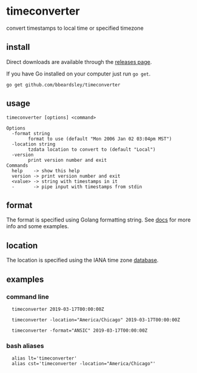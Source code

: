 # timeconverter
convert timestamps to local time or specified timezone

## install
Direct downloads are available through the [releases page](https://github.com/bbeardsley/timeconverter/releases/latest).

If you have Go installed on your computer just run `go get`.

    go get github.com/bbeardsley/timeconverter

## usage
```
timeconverter [options] <command>

Options
  -format string
        format to use (default "Mon 2006 Jan 02 03:04pm MST")
  -location string
        tzdata location to convert to (default "Local")
  -version
        print version number and exit
Commands
  help    -> show this help
  version -> print version number and exit
  <value> -> string with timestamps in it
  -       -> pipe input with timestamps from stdin
```
## format

The format is specified using Golang formatting string.  See [docs](https://yourbasic.org/golang/format-parse-string-time-date-example/) for more info and some examples.

## location

The location is specified using the IANA time zone [database](https://www.iana.org/time-zones).
## examples
### command line
```
  timeconverter 2019-03-17T00:00:00Z
```

```
  timeconverter -location="America/Chicago" 2019-03-17T00:00:00Z
```

```
  timeconverter -format="ANSIC" 2019-03-17T00:00:00Z
```
### bash aliases
```
  alias lt='timeconverter'
  alias cst='timeconverter -location="America/Chicago"'
```

